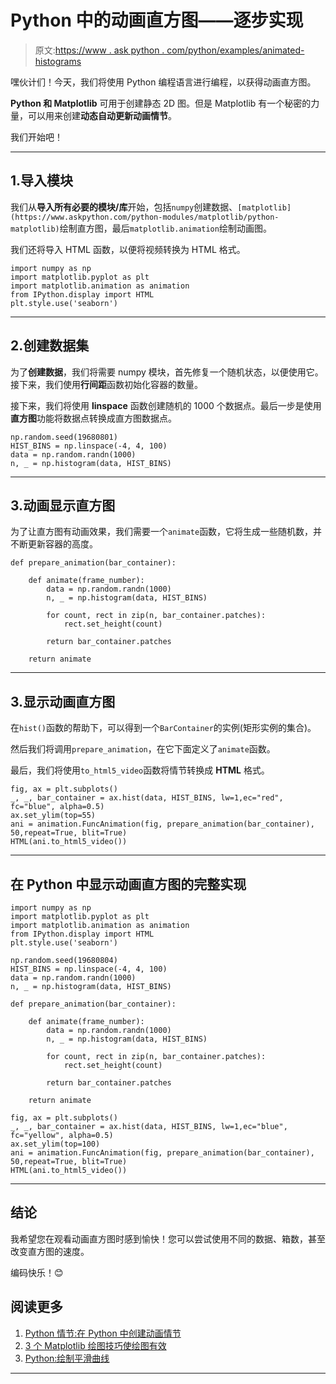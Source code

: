 # Python 中的动画直方图——逐步实现

> 原文:[https://www . ask python . com/python/examples/animated-histograms](https://www.askpython.com/python/examples/animated-histograms)

嘿伙计们！今天，我们将使用 Python 编程语言进行编程，以获得动画直方图。

**Python 和 Matplotlib** 可用于创建静态 2D 图。但是 Matplotlib 有一个秘密的力量，可以用来创建**动态自动更新动画情节**。

我们开始吧！

* * *

## 1.导入模块

我们从**导入所有必要的模块/库**开始，包括`numpy`创建数据、`[matplotlib](https://www.askpython.com/python-modules/matplotlib/python-matplotlib)`绘制直方图，最后`matplotlib.animation`绘制动画图。

我们还将导入 HTML 函数，以便将视频转换为 HTML 格式。

```
import numpy as np
import matplotlib.pyplot as plt
import matplotlib.animation as animation
from IPython.display import HTML
plt.style.use('seaborn')

```

* * *

## 2.创建数据集

为了**创建数据**，我们将需要 numpy 模块，首先修复一个随机状态，以便使用它。接下来，我们使用**行间距**函数初始化容器的数量。

接下来，我们将使用 **linspace** 函数创建随机的 1000 个数据点。最后一步是使用**直方图**功能将数据点转换成直方图数据点。

```
np.random.seed(19680801)
HIST_BINS = np.linspace(-4, 4, 100)
data = np.random.randn(1000)
n, _ = np.histogram(data, HIST_BINS)

```

* * *

## 3.动画显示直方图

为了让直方图有动画效果，我们需要一个`animate`函数，它将生成一些随机数，并不断更新容器的高度。

```
def prepare_animation(bar_container):

    def animate(frame_number):
        data = np.random.randn(1000)
        n, _ = np.histogram(data, HIST_BINS)

        for count, rect in zip(n, bar_container.patches):
            rect.set_height(count)

        return bar_container.patches

    return animate

```

* * *

## 3.显示动画直方图

在`hist()`函数的帮助下，可以得到一个`BarContainer`的实例(矩形实例的集合)。

然后我们将调用`prepare_animation`，在它下面定义了`animate`函数。

最后，我们将使用`to_html5_video`函数将情节转换成 **HTML** 格式。

```
fig, ax = plt.subplots()
_, _, bar_container = ax.hist(data, HIST_BINS, lw=1,ec="red", fc="blue", alpha=0.5)
ax.set_ylim(top=55)
ani = animation.FuncAnimation(fig, prepare_animation(bar_container), 50,repeat=True, blit=True)
HTML(ani.to_html5_video())

```

* * *

## 在 Python 中显示动画直方图的完整实现

```
import numpy as np
import matplotlib.pyplot as plt
import matplotlib.animation as animation
from IPython.display import HTML
plt.style.use('seaborn')

np.random.seed(19680804)
HIST_BINS = np.linspace(-4, 4, 100)
data = np.random.randn(1000)
n, _ = np.histogram(data, HIST_BINS)

def prepare_animation(bar_container):

    def animate(frame_number):
        data = np.random.randn(1000)
        n, _ = np.histogram(data, HIST_BINS)

        for count, rect in zip(n, bar_container.patches):
            rect.set_height(count)

        return bar_container.patches

    return animate

fig, ax = plt.subplots()
_, _, bar_container = ax.hist(data, HIST_BINS, lw=1,ec="blue", fc="yellow", alpha=0.5)
ax.set_ylim(top=100)
ani = animation.FuncAnimation(fig, prepare_animation(bar_container), 50,repeat=True, blit=True)
HTML(ani.to_html5_video())

```

* * *

## 结论

我希望您在观看动画直方图时感到愉快！您可以尝试使用不同的数据、箱数，甚至改变直方图的速度。

编码快乐！😊

## 阅读更多

1.  [Python 情节:在 Python 中创建动画情节](https://www.askpython.com/python-modules/matplotlib/animated-plots)
2.  [3 个 Matplotlib 绘图技巧使绘图有效](https://www.askpython.com/python-modules/matplotlib/matplotlib-plotting-tips)
3.  [Python:绘制平滑曲线](https://www.askpython.com/python-modules/matplotlib/smooth-curves)

* * *